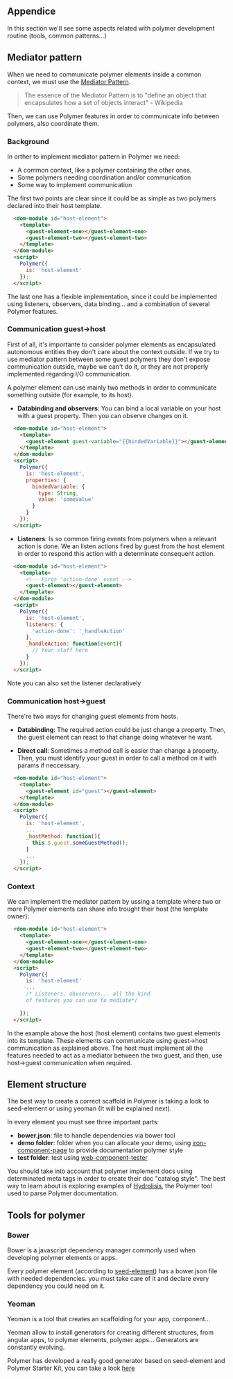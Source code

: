 ## Appendice
In this section we'll see some aspects related with polymer development routine (tools, common patterns...)

## Mediator pattern

When we need to communicate polymer elements inside a common context, we must use the [Mediator Pattern](https://en.wikipedia.org/wiki/Mediator_pattern).

> The essence of the Mediator Pattern is to "define an object that encapsulates how a set of objects interact" - Wikipedia

Then, we can use Polymer features in order to communicate info between polymers, also coordinate them.

### Background

In orther to implement mediator pattern in Polymer we need:

* A common context, like a polymer containing the other ones.
* Some polymers needing coordination and/or communication
* Some way to implement communication

The first two points are clear since it could be as simple as two polymers declared into their host template.

```html
  <dom-module id="host-element">
    <template>
      <guest-element-one></guest-element-one>
      <guest-element-two></guest-element-two>
    </template>
  </dom-module>
  <script>
    Polymer({
      is: 'host-element'
    });
  </script>
```

The last one has a flexible implementation, since it could be implemented using listeners, observers, data binding... and a combination of several Polymer features.

### Communication guest->host

First of all, it's importante to consider polymer elements as encapsulated autonomous entities they don't care about the context outside. If we try to use mediator pattern between some guest polymers they don't expose communication outside, maybe we can't do it, or they are not properly implemented regarding I/O communication.

A polymer element can use mainly two methods in order to communicate something outside (for example, to its host).

* **Databinding and observers**: You can bind a local variable on your host with a guest property. Then you can observe changes on it.

```html
  <dom-module id="host-element">
    <template>
      <guest-element guest-variable="{{bindedVariable}}"></guest-element>
    </template>
  </dom-module>
  <script>
    Polymer({
      is: 'host-element',
      properties: {
        bindedVariable: {
          type: String,
          value: 'someValue'
        }
      }
    });
  </script>
```

* **Listeners**: Is so common firing events from polymers when a relevant action is done. We an listen actions fired by guest from the host element in order to respond this action with a determinate consequent action.

  
```html
  <dom-module id="host-element">
    <template>
      <!-- Fires 'action-done' event -->
      <guest-element></guest-element>
    </template>
  </dom-module>
  <script>
    Polymer({
      is: 'host-element',
      listeners: {
        'action-done': '_handleAction'
      },
      _handleAction: function(event){
        // Your staff here
      }
    });
  </script>
```

Note you can also set the listener declaratively

### Communication host->guest

There're two ways for changing guest elements from hosts.

* **Databinding**: The required action could be just change a property. Then, the guest element can react to that change doing whatever he want.


* **Direct call**: Sometimes a method call is easier than change a property. Then, you must identify your guest in order to call a method on it with params if neccessary.

```html
  <dom-module id="host-element">
    <template>
      <guest-element id="guest"></guest-element>
    </template>
  </dom-module>
  <script>
    Polymer({
      is: 'host-element',
      ...
      _hostMethod: function(){
        this.$.guest.someGuestMethod();
      }
      ...
    });
  </script>
```


### Context

We can implement the mediator pattern by ussing a template where two or more Polymer elements can share info trought their host (the template owner):

```html
  <dom-module id="host-element">
    <template>
      <guest-element-one></guest-element-one>
      <guest-element-two></guest-element-two>
    </template>
  </dom-module>
  <script>
    Polymer({
      is: 'host-element'
      ...
      /* Listeners, obvservers... all the kind 
      of features you can use to mediate*/
      
    });
  </script>
```

In the example above the host (host element) contains two guest elements into its template. These elements can communicate using guest->host communication as explained above. The host must implement all the features needed to act as a mediator between the two guest, and then, use host->guest communication when required.

## Element structure

The best way to create a correct scaffold in Polymer is taking a look to seed-element or using yeoman (It will be explained next).

In every element you must see three important parts:

* **bower.json**: file to handle dependencies via bower tool
* **demo folder**: folder when you can allocate your demo, using [iron-component-page](https://github.com/PolymerElements/iron-component-page) to provide documentation polymer style
* **test folder**: test using [web-component-tester](https://github.com/Polymer/web-component-tester)

You should take into account that polymer implement docs using determinated meta tags in order to create their doc "catalog style". The best way to learn about is exploring examples of [Hydrolisis](https://github.com/Polymer/hydrolysis), the Polymer tool used to parse Polymer documentation.

## Tools for polymer
### Bower
Bower is a javascript dependency manager commonly used when developing polymer elements or apps.

Every polymer element (according to [seed-element](https://github.com/polymerelements/seed-element)) has a bower.json file with needed dependencies. you must take care of it and declare every dependency you could need on it.

### Yeoman
Yeoman is a tool that creates an scaffolding for your app, component...

Yeoman allow to install generators for creating different structures, from angular apps, to polymer elements, polymer apps... Generators are constantly evolving.

Polymer has developed a really good generator based on seed-element and Polymer Starter Kit, you can take a look [here](https://github.com/yeoman/generator-polymer)
